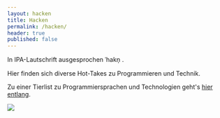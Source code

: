 ```yaml
---
layout: hacken
title: Hacken
permalink: /hacken/
header: true
published: false
---
```


In IPA-Lautschrift ausgesprochen ˈhakn̩ .

Hier finden sich diverse Hot-Takes zu Programmieren und Technik.

Zu einer Tierlist zu Programmiersprachen und Technologien geht's [hier entlang](/hacken/proglangs.html).

![](../assets/imgs/tohru_dragon_book.png)